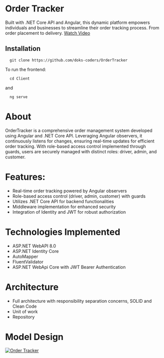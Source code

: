 



# Order Tracker

Built with .NET Core API and Angular, this dynamic platform empowers individuals and businesses to streamline their order tracking process. From order placement to delivery.
[Watch Video](https://youtu.be/FNBjLc8KQsg)


## Installation

```shell
  git clone https://github.com/doks-coders/OrderTracker
```

To run the frontend:
```shell
  cd Client
```
and

```shell
  ng serve
```
# About
OrderTracker is a comprehensive order management system developed using Angular and .NET Core API. Leveraging Angular observers, it continuously listens for changes, ensuring real-time updates for efficient order tracking. With role-based access control implemented through guards, users are securely managed with distinct roles: driver, admin, and customer.


# Features:
- Real-time order tracking powered by Angular observers
- Role-based access control (driver, admin, customer) with guards
- Utilizes .NET Core API for backend functionalities
- Middleware implementation for enhanced security
- Integration of Identity and JWT for robust authorization


# Technologies Implemented
- ASP.NET WebAPI 8.0
- ASP.NET Identity Core
- AutoMapper
- FluentValidator
- ASP.NET WebApi Core with JWT Bearer Authentication

# Architecture
- Full architecture with responsibility separation concerns, SOLID and Clean Code
- Unit of work
- Repository


# Model Design
[![Order Tracker](https://firebasestorage.googleapis.com/v0/b/blogs-1c218.appspot.com/o/Screenshot%20(798).png?alt=media&token=85a3a331-12f4-4408-870a-f3f23fe7e67b)](https://firebasestorage.googleapis.com/v0/b/blogs-1c218.appspot.com/o/Screenshot%20(798).png?alt=media&token=85a3a331-12f4-4408-870a-f3f23fe7e67b)
